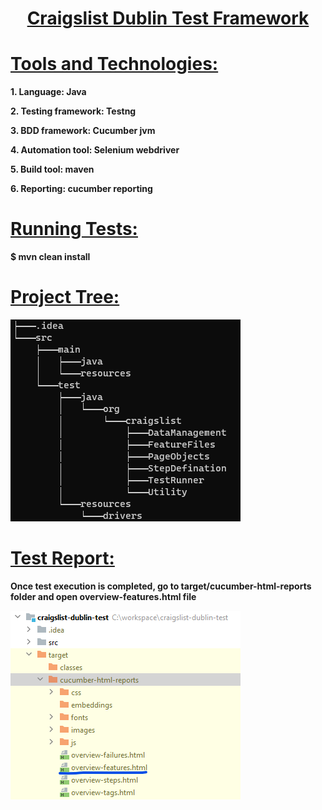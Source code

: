
<u>**<h1 align="center"> Craigslist Dublin Test Framework </h1>**</u>

# <u>**Tools and Technologies:**</u>

 **1. Language: Java**

 **2. Testing framework: Testng**

 **3. BDD framework: Cucumber jvm**

 **4. Automation tool: Selenium webdriver**

 **5. Build tool: maven**

 **6. Reporting: cucumber reporting**

# <u>**Running Tests:**</u>

**$ mvn clean install**

# <u>**Project Tree:**</u>

![img_1.png](img_1.png)

# <u>**Test Report:**</u>

**Once test execution is completed, go to target/cucumber-html-reports folder and open overview-features.html file**

![img_2.png](img_2.png)